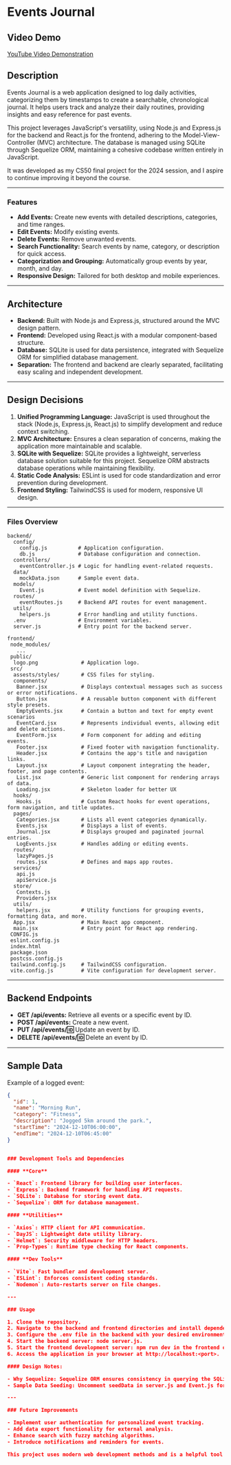# Events Journal

## Video Demo

[YouTube Video Demonstration](https://www.youtube.com/shorts/SQ-znaTcyJw)

## Description

Events Journal is a web application designed to log daily activities, categorizing them by timestamps to create a searchable, chronological journal. It helps users track and analyze their daily routines, providing insights and easy reference for past events.

This project leverages JavaScript's versatility, using Node.js and Express.js for the backend and React.js for the frontend, adhering to the Model-View-Controller (MVC) architecture. The database is managed using SQLite through Sequelize ORM, maintaining a cohesive codebase written entirely in JavaScript.

It was developed as my CS50 final project for the 2024 session, and I aspire to continue improving it beyond the course.

---

### Features

- **Add Events:** Create new events with detailed descriptions, categories, and time ranges.
- **Edit Events:** Modify existing events.
- **Delete Events:** Remove unwanted events.
- **Search Functionality:** Search events by name, category, or description for quick access.
- **Categorization and Grouping:** Automatically group events by year, month, and day.
- **Responsive Design:** Tailored for both desktop and mobile experiences.

---

## Architecture

- **Backend:** Built with Node.js and Express.js, structured around the MVC design pattern.
- **Frontend:** Developed using React.js with a modular component-based structure.
- **Database:** SQLite is used for data persistence, integrated with Sequelize ORM for simplified database management.
- **Separation:** The frontend and backend are clearly separated, facilitating easy scaling and independent development.

---

## Design Decisions

1. **Unified Programming Language:** JavaScript is used throughout the stack (Node.js, Express.js, React.js) to simplify development and reduce context switching.
2. **MVC Architecture:** Ensures a clean separation of concerns, making the application more maintainable and scalable.
3. **SQLite with Sequelize:** SQLite provides a lightweight, serverless database solution suitable for this project. Sequelize ORM abstracts database operations while maintaining flexibility.
4. **Static Code Analysis:** ESLint is used for code standardization and error prevention during development.
5. **Frontend Styling:** TailwindCSS is used for modern, responsive UI design.

---

### Files Overview

```text
backend/
  config/
    config.js          # Application configuration.
    db.js              # Database configuration and connection.
  controllers/
    eventController.js # Logic for handling event-related requests.
  data/
    mockData.json      # Sample event data.
  models/
    Event.js           # Event model definition with Sequelize.
  routes/
    eventRoutes.js     # Backend API routes for event management.
  utils/
    helpers.js         # Error handling and utility functions.
  .env                 # Environment variables.
  server.js            # Entry point for the backend server.

frontend/
 node_modules/
   ...
 public/
  logo.png              # Application logo.
 src/
  assests/styles/       # CSS files for styling.
  components/
   Banner.jsx           # Displays contextual messages such as success or error notifications.
   Button.jsx           # A reusable button component with different style presets.
   EmptyEvents.jsx      # Contain a button and text for empty event scenarios
   EventCard.jsx        # Represents individual events, allowing edit and delete actions.
   EventForm.jsx        # Form component for adding and editing events.
   Footer.jsx           # Fixed footer with navigation functionality.
   Header.jsx           # Contains the app's title and navigation links.
   Layout.jsx           # Layout component integrating the header, footer, and page contents.
   List.jsx             # Generic list component for rendering arrays of data.
   Loading.jsx          # Skeleton loader for better UX
  hooks/
   Hooks.js             # Custom React hooks for event operations, form navigation, and title updates.
  pages/
   Categories.jsx       # Lists all event categories dynamically.
   Events.jsx           # Displays a list of events.
   Journal.jsx          # Displays grouped and paginated journal entries.
   LogEvents.jsx        # Handles adding or editing events.
  routes/
   lazyPages.js
   routes.jsx           # Defines and maps app routes.
  services/
   api.js
   apiService.js
  store/
   Contexts.js
   Providers.jsx
  utils/
   helpers.jsx          # Utility functions for grouping events, formatting data, and more.
  App.jsx               # Main React app component.
  main.jsx              # Entry point for React app rendering.
 CONFIG.js
 eslint.config.js
 index.html
 package.json
 postcss.config.js
 tailwind.config.js     # TailwindCSS configuration.
 vite.config.js         # Vite configuration for development server.
```

---

## Backend Endpoints

- **GET /api/events:** Retrieve all events or a specific event by ID.
- **POST /api/events:** Create a new event.
- **PUT /api/events/:id:** Update an event by ID.
- **DELETE /api/events/:id:** Delete an event by ID.

---

## Sample Data

Example of a logged event:

```json
{
  "id": 1,
  "name": "Morning Run",
  "category": "Fitness",
  "description": "Jogged 5km around the park.",
  "startTime": "2024-12-10T06:00:00",
  "endTime": "2024-12-10T06:45:00"
}


### Development Tools and Dependencies

#### **Core**

- `React`: Frontend library for building user interfaces.
- `Express`: Backend framework for handling API requests.
- `SQLite`: Database for storing event data.
- `Sequelize`: ORM for database management.

#### **Utilities**

- `Axios`: HTTP client for API communication.
- `DayJS`: Lightweight date utility library.
- `Helmet`: Security middleware for HTTP headers.
- `Prop-Types`: Runtime type checking for React components.

#### **Dev Tools**

- `Vite`: Fast bundler and development server.
- `ESLint`: Enforces consistent coding standards.
- `Nodemon`: Auto-restarts server on file changes.

---

### Usage

1. Clone the repository.
2. Navigate to the backend and frontend directories and install dependencies using npm install.
3. Configure the .env file in the backend with your desired environment variables.
4. Start the backend server: node server.js.
5. Start the frontend development server: npm run dev in the frontend directory.
6. Access the application in your browser at http://localhost:<port>.

#### Design Notes:

- Why Sequelize: Sequelize ORM ensures consistency in querying the SQLite database and allows flexibility to switch to other databases like PostgreSQL or MySQL in the future.
- Sample Data Seeding: Uncomment seedData in server.js and Event.js for mock data insertion during development.

---

### Future Improvements

- Implement user authentication for personalized event tracking.
- Add data export functionality for external analysis.
- Enhance search with fuzzy matching algorithms.
- Introduce notifications and reminders for events.

This project uses modern web development methods and is a helpful tool for tracking both personal and professional activities. It reflects my understanding of software development, combining technical skills with practical utility to solve real-world problems. I hope it serves as a foundation for further innovation.
